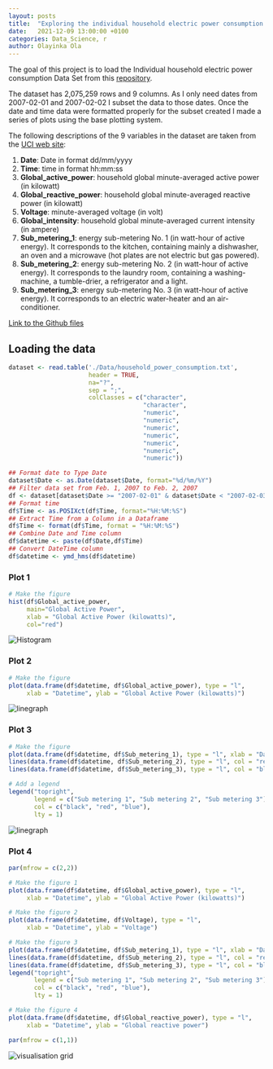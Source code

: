 ```yaml
---
layout: posts
title:  "Exploring the individual household electric power consumption Data Set"
date:   2021-12-09 13:00:00 +0100
categories: Data_Science, r
author: Olayinka Ola
---
```

The goal of this project is to load the Individual household electric power consumption Data Set from this [repository](http://archive.ics.uci.edu/ml/).

The dataset has 2,075,259 rows and 9 columns. As I only need dates from 2007-02-01 and 2007-02-02 I subset the data to those dates. Once the date and time data were formatted properly for the subset created I made a series of plots using the base plotting system.

The following descriptions of the 9 variables in the dataset are taken from the [UCI web site](https://archive.ics.uci.edu/ml/datasets/Individual+household+electric+power+consumption):

1. **Date**: Date in format dd/mm/yyyy
2. **Time**: time in format hh:mm:ss
3. **Global_active_power**: household global minute-averaged active power (in kilowatt)
4. **Global_reactive_power**: household global minute-averaged reactive power (in kilowatt)
5. **Voltage**: minute-averaged voltage (in volt)
6. **Global_intensity**: household global minute-averaged current intensity (in ampere)
7. **Sub_metering_1**: energy sub-metering No. 1 (in watt-hour of active energy). It corresponds to the kitchen, containing mainly a dishwasher, an oven and a microwave (hot plates are not electric but gas powered).
8. **Sub_metering_2**: energy sub-metering No. 2 (in watt-hour of active energy). It corresponds to the laundry room, containing a washing-machine, a tumble-drier, a refrigerator and a light.
9. **Sub_metering_3**: energy sub-metering No. 3 (in watt-hour of active energy). It corresponds to an electric water-heater and an air-conditioner.

[Link to the Github files](https://github.com/hightowerr/datasciencecoursera/tree/master/ExploratoryDataAnalysis/Week1Proj1)

## **Loading the data**

```r
dataset <- read.table('./Data/household_power_consumption.txt',
                      header = TRUE,
                      na="?",
                      sep = ";",
                      colClasses = c("character",
                                     "character",
                                     "numeric",
                                     "numeric",
                                     "numeric",
                                     "numeric",
                                     "numeric",
                                     "numeric",
                                     "numeric"))

## Format date to Type Date
dataset$Date <- as.Date(dataset$Date, format="%d/%m/%Y")
## Filter data set from Feb. 1, 2007 to Feb. 2, 2007
df <- dataset[dataset$Date >= "2007-02-01" & dataset$Date < "2007-02-03", ]
## Format time
df$Time <- as.POSIXct(df$Time, format="%H:%M:%S")
## Extract Time from a Column in a Dataframe
df$Time <- format(df$Time, format = "%H:%M:%S")
## Combine Date and Time column
df$datetime <- paste(df$Date,df$Time)
## Convert DateTime column
df$datetime <- ymd_hms(df$datetime)
```

### Plot 1

```r
# Make the figure
hist(df$Global_active_power,
     main="Global Active Power",
     xlab = "Global Active Power (kilowatts)",
     col="red")
```

<img src="{{ site.url }}{{ site.baseurl }}/assets/images/Plot 1.png" alt="Histogram">

### Plot 2

```r
# Make the figure
plot(data.frame(df$datetime, df$Global_active_power), type = "l",
     xlab = "Datetime", ylab = "Global Active Power (kilowatts)")
```

<img src="{{ site.url }}{{ site.baseurl }}/assets/images/Plot 2.png" alt="linegraph">

### Plot 3

```r
# Make the figure
plot(data.frame(df$datetime, df$Sub_metering_1), type = "l", xlab = "Datetime", ylab = "Energy sub metering")
lines(data.frame(df$datetime, df$Sub_metering_2), type = "l", col = "red")
lines(data.frame(df$datetime, df$Sub_metering_3), type = "l", col = "blue")

# Add a legend
legend("topright",
       legend = c("Sub metering 1", "Sub metering 2", "Sub metering 3"),
       col = c("black", "red", "blue"),
       lty = 1)
```

<img src="{{ site.url }}{{ site.baseurl }}/assets/images/Plot 3.png" alt="linegraph">

### Plot 4

```r
par(mfrow = c(2,2))

# Make the figure 1
plot(data.frame(df$datetime, df$Global_active_power), type = "l",
     xlab = "Datetime", ylab = "Global Active Power (kilowatts)")

# Make the figure 2
plot(data.frame(df$datetime, df$Voltage), type = "l",
     xlab = "Datetime", ylab = "Voltage")

# Make the figure 3
plot(data.frame(df$datetime, df$Sub_metering_1), type = "l", xlab = "Datetime", ylab = "Energy sub metering")
lines(data.frame(df$datetime, df$Sub_metering_2), type = "l", col = "red")
lines(data.frame(df$datetime, df$Sub_metering_3), type = "l", col = "blue")
legend("topright",
       legend = c("Sub metering 1", "Sub metering 2", "Sub metering 3"),
       col = c("black", "red", "blue"),
       lty = 1)

# Make the figure 4
plot(data.frame(df$datetime, df$Global_reactive_power), type = "l",
     xlab = "Datetime", ylab = "Global reactive power")

par(mfrow = c(1,1))
```

<img src="{{ site.url }}{{ site.baseurl }}/assets/images/Plot 4.png" alt="visualisation grid">

[Github Repo]: https://github.com/hightowerr/datasciencecoursera/tree/master/ExploratoryDataAnalysis/Week1Proj1
